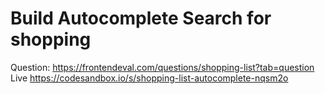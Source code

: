 # Build Autocomplete Search for shopping 

Question: 
https://frontendeval.com/questions/shopping-list?tab=question
Live
https://codesandbox.io/s/shopping-list-autocomplete-nqsm2o 
